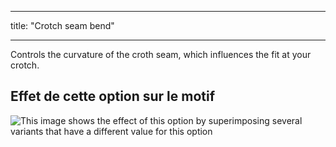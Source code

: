 - - -
title: "Crotch seam bend"
- - -

Controls the curvature of the croth seam, which influences the fit at your crotch.

## Effet de cette option sur le motif

![This image shows the effect of this option by superimposing several variants that have a different value for this option](charlie_crotchseamcurvebend_sample.svg "Effect of this option on the pattern")
